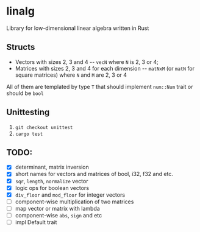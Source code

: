 # linalg

Library for low-dimensional linear algebra written in Rust

## Structs
+ Vectors with sizes 2, 3 and 4 -- `vecN` where `N` is 2, 3 or 4;
+ Matrices with sizes 2, 3 and 4 for each dimension -- `matNxM` (or `matN` for square matrices) where `N` and `M` are 2, 3 or 4

All of them are templated by type `T` that should implement `num::Num` trait or should be `bool`

## Unittesting
1. `git checkout unittest`
2. `cargo test`

## TODO:
- [x] determinant, matrix inversion
- [x] short names for vectors and matrices of bool, i32, f32 and etc.
- [x] `sqr`, `length`, `normalize` vector
- [x] logic ops for boolean vectors
- [x] `div_floor` and `mod_floor` for integer vectors
- [ ] component-wise multiplication of two matrices
- [ ] map vector or matrix with lambda
- [ ] component-wise `abs`, `sign` and etc
- [ ] impl Default trait
